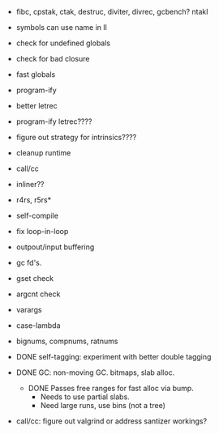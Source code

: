 
* fibc, cpstak, ctak, destruc, diviter, divrec, gcbench? ntakl

* symbols can use name in ll

* check for undefined globals
* check for bad closure
* fast globals
* program-ify
* better letrec
* program-ify letrec????

* figure out strategy for intrinsics????
* cleanup runtime
* call/cc
* inliner?? 

* r4rs, r5rs*
* self-compile
* fix loop-in-loop
* outpout/input buffering
* gc fd's.
* gset check
* argcnt check
* varargs
* case-lambda
* bignums, compnums, ratnums

* DONE self-tagging: experiment with better double tagging

* DONE GC: non-moving GC. bitmaps, slab alloc.  
  * DONE Passes free ranges for fast alloc via bump.
	* Needs to use partial slabs.
	* Need large runs, use bins (not a tree)

* call/cc: figure out valgrind or address santizer workings?
